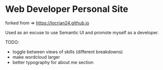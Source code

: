 # Web Developer Personal Site

forked from => https://locrian24.github.io

Used as an excuse to use Semantic UI and promote myself as a developer.

TODO:

- toggle between views of skills (different breakdowns)
- make wordcloud larger
- better typography for about me section
